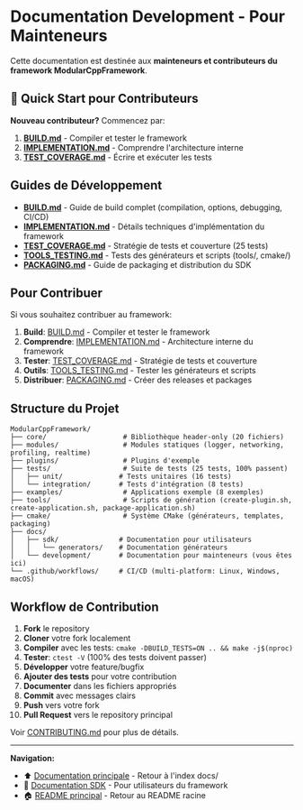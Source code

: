 # Documentation Development - Pour Mainteneurs

Cette documentation est destinée aux **mainteneurs et contributeurs du framework ModularCppFramework**.

## 🚀 Quick Start pour Contributeurs

**Nouveau contributeur?** Commencez par:
1. **[BUILD.md](BUILD.md)** - Compiler et tester le framework
2. **[IMPLEMENTATION.md](IMPLEMENTATION.md)** - Comprendre l'architecture interne
3. **[TEST_COVERAGE.md](TEST_COVERAGE.md)** - Écrire et exécuter les tests

## Guides de Développement

- **[BUILD.md](BUILD.md)** - Guide de build complet (compilation, options, debugging, CI/CD)
- **[IMPLEMENTATION.md](IMPLEMENTATION.md)** - Détails techniques d'implémentation du framework
- **[TEST_COVERAGE.md](TEST_COVERAGE.md)** - Stratégie de tests et couverture (25 tests)
- **[TOOLS_TESTING.md](TOOLS_TESTING.md)** - Tests des générateurs et scripts (tools/, cmake/)
- **[PACKAGING.md](PACKAGING.md)** - Guide de packaging et distribution du SDK

## Pour Contribuer

Si vous souhaitez contribuer au framework:

1. **Build**: [BUILD.md](BUILD.md) - Compiler et tester le framework
2. **Comprendre**: [IMPLEMENTATION.md](IMPLEMENTATION.md) - Architecture interne du framework
3. **Tester**: [TEST_COVERAGE.md](TEST_COVERAGE.md) - Stratégie de tests et couverture
4. **Outils**: [TOOLS_TESTING.md](TOOLS_TESTING.md) - Tester les générateurs et scripts
5. **Distribuer**: [PACKAGING.md](PACKAGING.md) - Créer des releases et packages

## Structure du Projet

```
ModularCppFramework/
├── core/                   # Bibliothèque header-only (20 fichiers)
├── modules/                # Modules statiques (logger, networking, profiling, realtime)
├── plugins/                # Plugins d'exemple
├── tests/                  # Suite de tests (25 tests, 100% passent)
│   ├── unit/              # Tests unitaires (16 tests)
│   └── integration/       # Tests d'intégration (8 tests)
├── examples/               # Applications exemple (8 exemples)
├── tools/                  # Scripts de génération (create-plugin.sh, create-application.sh, package-application.sh)
├── cmake/                  # Système CMake (générateurs, templates, packaging)
├── docs/
│   ├── sdk/               # Documentation pour utilisateurs
│   │   └── generators/    # Documentation générateurs
│   └── development/       # Documentation pour mainteneurs (vous êtes ici)
└── .github/workflows/     # CI/CD (multi-platform: Linux, Windows, macOS)
```

## Workflow de Contribution

1. **Fork** le repository
2. **Cloner** votre fork localement
3. **Compiler** avec les tests: `cmake -DBUILD_TESTS=ON .. && make -j$(nproc)`
4. **Tester**: `ctest -V` (100% des tests doivent passer)
5. **Développer** votre feature/bugfix
6. **Ajouter des tests** pour votre contribution
7. **Documenter** dans les fichiers appropriés
8. **Commit** avec messages clairs
9. **Push** vers votre fork
10. **Pull Request** vers le repository principal

Voir [CONTRIBUTING.md](../../CONTRIBUTING.md) pour plus de détails.

---

**Navigation:**
- ⬆️ [Documentation principale](../) - Retour à l'index docs/
- 📘 [Documentation SDK](../sdk/) - Pour utilisateurs du framework
- 🏠 [README principal](../../README.md) - Retour au README racine
